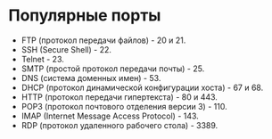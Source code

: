 # Популярные порты 
- FTP (протокол передачи файлов) - 20 и 21.
- SSH (Secure Shell) - 22.
- Telnet - 23.
- SMTP (простой протокол передачи почты) - 25.
- DNS (система доменных имен) - 53.
- DHCP (протокол динамической конфигурации хоста) - 67 и 68.
- HTTP (протокол передачи гипертекста) - 80 и 443.
- POP3 (протокол почтового отделения версии 3) - 110.
- IMAP (Internet Message Access Protocol) - 143.
- RDP (протокол удаленного рабочего стола) - 3389.
